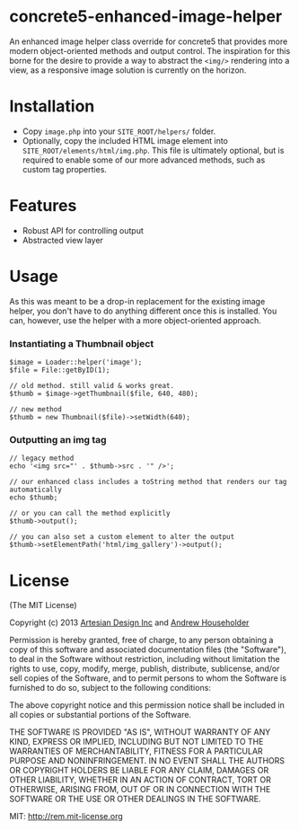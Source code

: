 concrete5-enhanced-image-helper
===============================

An enhanced image helper class override for concrete5 that provides more modern object-oriented methods and output control. The inspiration for this borne for the desire to provide a way to abstract the `<img/>` rendering into a view, as a responsive image solution is currently on the horizon.

# Installation
- Copy `image.php` into your `SITE_ROOT/helpers/` folder.
- Optionally, copy the included HTML image element into `SITE_ROOT/elements/html/img.php`. This file is ultimately optional, but is required to enable some of our more advanced methods, such as custom tag properties.

# Features
- Robust API for controlling output
- Abstracted view layer

# Usage
As this was meant to be a drop-in replacement for the existing image helper, you don't have to do anything different once this is installed. You can, however, use the helper with a more object-oriented approach.

### Instantiating a Thumbnail object
```
$image = Loader::helper('image');
$file = File::getByID(1);

// old method. still valid & works great.
$thumb = $image->getThumbnail($file, 640, 480);

// new method 
$thumb = new Thumbnail($file)->setWidth(640);
```

### Outputting an img tag
```
// legacy method
echo '<img src="' . $thumb->src . '" />';

// our enhanced class includes a toString method that renders our tag automatically
echo $thumb;

// or you can call the method explicitly
$thumb->output();

// you can also set a custom element to alter the output
$thumb->setElementPath('html/img_gallery')->output();
```
# License

(The MIT License)

Copyright (c) 2013 [Artesian Design Inc](http://artesiandesigninc.com) and [Andrew Householder](http://aghouseh.com)

Permission is hereby granted, free of charge, to any person obtaining a copy
of this software and associated documentation files (the "Software"), to deal
in the Software without restriction, including without limitation the rights
to use, copy, modify, merge, publish, distribute, sublicense, and/or sell
copies of the Software, and to permit persons to whom the Software is
furnished to do so, subject to the following conditions:

The above copyright notice and this permission notice shall be included in
all copies or substantial portions of the Software.

THE SOFTWARE IS PROVIDED "AS IS", WITHOUT WARRANTY OF ANY KIND, EXPRESS OR
IMPLIED, INCLUDING BUT NOT LIMITED TO THE WARRANTIES OF MERCHANTABILITY,
FITNESS FOR A PARTICULAR PURPOSE AND NONINFRINGEMENT. IN NO EVENT SHALL THE
AUTHORS OR COPYRIGHT HOLDERS BE LIABLE FOR ANY CLAIM, DAMAGES OR OTHER
LIABILITY, WHETHER IN AN ACTION OF CONTRACT, TORT OR OTHERWISE, ARISING FROM,
OUT OF OR IN CONNECTION WITH THE SOFTWARE OR THE USE OR OTHER DEALINGS IN
THE SOFTWARE.

MIT: http://rem.mit-license.org
